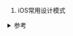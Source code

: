 1. iOS常用设计模式

<details>
<summary> 参考 </summary>

1. 工厂模式
2. 单例模式
3. 观察者模式
4. 代理模式
5. 命令模式
6. 懒加载模式
7. MVC/MVP/MVVM

</details>